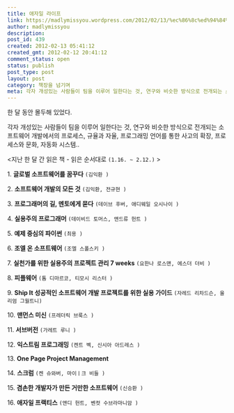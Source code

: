 ```yaml
---
title: 애자일 라이프
link: https://madlymissyou.wordpress.com/2012/02/13/%ec%86%8c%ed%94%84%ed%8a%b8%ec%9b%a8%ec%96%b4-%ed%94%84%eb%a1%9c%ec%a0%9d%ed%8a%b8-%ea%b0%9c%eb%b0%9c/
author: madlymissyou
description:
post_id: 439
created: 2012-02-13 05:41:12
created_gmt: 2012-02-12 20:41:12
comment_status: open
status: publish
post_type: post
layout: post
category: 책장을 넘기며
meta: 각자 개성있는 사람들이 팀을 이루어 일한다는 것, 연구와 비슷한 방식으로 전개되는 소프트웨어 개발에서의 프로세스, 규율과 자율, 프로그래밍 언어를 통한 사고의 확장, 프로세스와 문화, 자동화 시스템.
---
```



한 달 동안 몰두해 있었다.

각자 개성있는 사람들이 팀을 이루어 일한다는 것, 연구와 비슷한 방식으로 전개되는 소프트웨어 개발에서의 프로세스, 규율과 자율, 프로그래밍 언어를 통한 사고의 확장, 프로세스와 문화, 자동화 시스템..

<지난 한 달 간 읽은 책 - 읽은 순서대로 `(1.16. ~ 2.12.)` >

1\. **글로벌 소프트웨어를 꿈꾸다** `(김익환 )`

2\. **소프트웨어 개발의 모든 것** `(김익환, 전규현 )`

3\. **프로그래머의 길, 멘토에게 묻다** `(데이브 후버, 애디웨일 오시나이 )`

4\. **실용주의 프로그래머** `(데이비드 토머스, 앤드류 헌트 )`

5\. **예제 중심의 파이썬** `(최용 )`

6\. **조엘 온 소프트웨어** `(조엘 스폴스키 )`

7\. **실천가를 위한 실용주의 프로젝트 관리 7 weeks** `(요한나 로스맨, 에스더 더비 )`

8\. **피플웨어** `(톰 디마르코, 티모시 리스터 )`

9\. **Ship It 성공적인 소프트웨어 개발 프로젝트를 위한 실용 가이드** `(자레드 리차드슨, 울리엄 그월트니)`

10\. **맨먼스 미신** `(프레더릭 브룩스 )`

11\. **서브버전** `(가레트 루니 )`

12\. **익스트림 프로그래밍** `(켄트 벡, 신시아 아드레스 )`

13\. **One Page Project Management**

14\. **스크럼** `(켄 슈와버, 마이ㅣ크 비들 )`

15\. **겸손한 개발자가 만든 거만한 소프트웨어** `(신승환 )`

16\. **애자일 프랙티스** `(앤디 헌트, 벤컷 수브라마니암 )`
